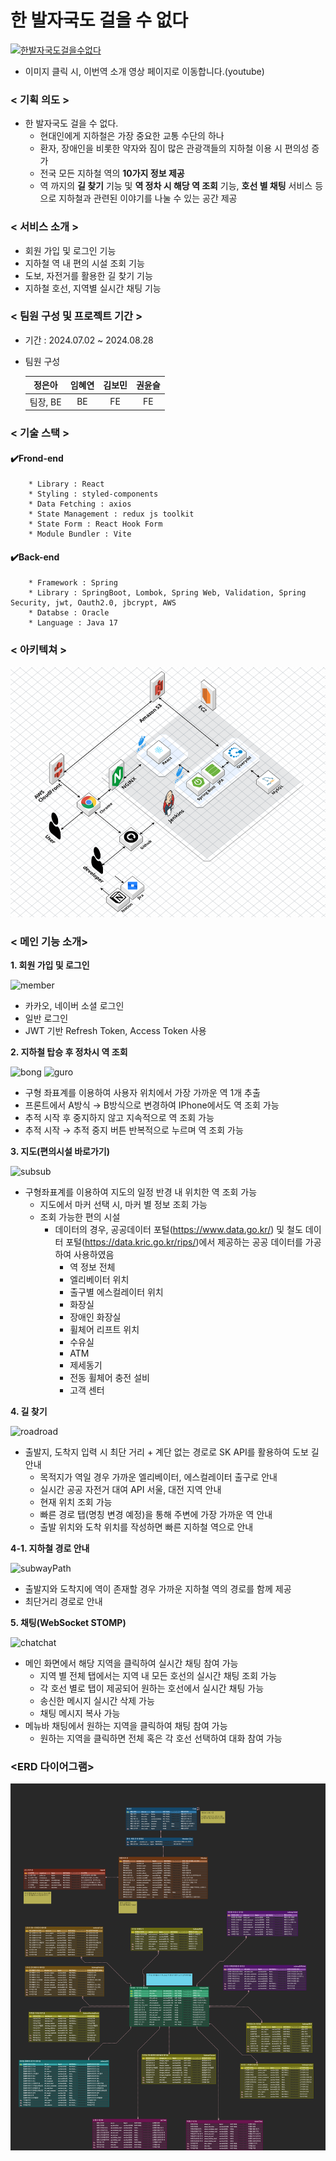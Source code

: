  
# 한 발자국도 걸을 수 없다
[![한발자국도걸을수없다](https://github.com/user-attachments/assets/e954930e-58cf-4382-884e-263f4b15cdea)](https://youtu.be/bsoEJUG-J0g)
- 이미지 클릭 시, 이번역 소개 영상 페이지로 이동합니다.(youtube)


### < 기획 의도 >
* 한 발자국도 걸을 수 없다.
  * 현대인에게 지하철은 가장 중요한 교통 수단의 하나
  * 환자, 장애인을 비롯한 약자와 짐이 많은 관광객들의 지하철 이용 시 편의성 증가
  * 전국 모든 지하철 역의 **10가지 정보 제공**
  * 역 까지의 **길 찾기** 기능 및 **역 정차 시 해당 역 조회** 기능, **호선 별 채팅** 서비스 등으로 지하철과 관련된 이야기를 나눌 수 있는 공간 제공
 
 ### < 서비스 소개 >
* 회원 가입 및 로그인 기능
* 지하철 역 내 편의 시설 조회 기능
* 도보, 자전거를 활용한 길 찾기 기능
* 지하철 호선, 지역별 실시간 채팅 기능

### < 팀원 구성 및 프로젝트 기간 >
* 기간 : 2024.07.02 ~ 2024.08.28
* 팀원 구성
  
  |정은아|임혜연|김보민|권윤슬|
  |:---:|:---:|:---:|:---:|
  |팀장, BE|BE|FE|FE|

### < 기술 스택 >
#### ✔️Frond-end
        * Library : React
        * Styling : styled-components
        * Data Fetching : axios
        * State Management : redux js toolkit
        * State Form : React Hook Form
        * Module Bundler : Vite

#### ✔️Back-end
        * Framework : Spring
        * Library : SpringBoot, Lombok, Spring Web, Validation, Spring Security, jwt, Oauth2.0, jbcrypt, AWS
        * Databse : Oracle
        * Language : Java 17 

### < 아키텍쳐 >
<img src="https://github.com/None-Step/None-Step-BE/blob/main/Architecture.png" width="600" height="400"/>

### < 메인 기능 소개> 

**1. 회원 가입 및 로그인**

![member](https://github.com/user-attachments/assets/89776a24-4c20-4573-a373-a1bfac49c7bc)

   * 카카오, 네이버 소셜 로그인
   * 일반 로그인
   * JWT 기반 Refresh Token, Access Token 사용

**2. 지하철 탑승 후 정차시 역 조회**

![bong](https://github.com/user-attachments/assets/f0e574cd-421c-4212-b6e6-95776fb18a6e)
![guro](https://github.com/user-attachments/assets/dedd063a-1c6d-42f8-b170-31b0483c1b0b)

   * 구형 좌표계를 이용하여 사용자 위치에서 가장 가까운 역 1개 추출
   * 프론트에서 A방식 → B방식으로 변경하여 IPhone에서도 역 조회 가능
   * 추적 시작 후 중지하지 않고 지속적으로 역 조회 가능
   * 추적 시작 → 추적 중지 버튼 반복적으로 누르며 역 조회 가능
  
**3. 지도(편의시설 바로가기)**

![subsub](https://github.com/user-attachments/assets/46ab2bdd-a76c-4725-839f-542835c084f8)

- 구형좌표계를 이용하여 지도의 일정 반경 내 위치한 역 조회 가능
    - 지도에서 마커 선택 시, 마커 별 정보 조회 가능
    - 조회 가능한 편의 시설
       - 데이터의 경우, 공공데이터 포털(https://www.data.go.kr/) 및 철도 데이터 포털(https://data.kric.go.kr/rips/)에서 제공하는 공공 데이터를 가공하여 사용하였음<br>
          - 역 정보 전체
          - 엘리베이터 위치
          - 출구별 에스컬레이터 위치
          - 화장실
          - 장애인 화장실
          - 휠체어 리프트 위치
          - 수유실
          - ATM
          - 제세동기
          - 전동 휠체어 충전 설비
          - 고객 센터
        
**4. 길 찾기**

![roadroad](https://github.com/user-attachments/assets/eb7696cf-80d8-414f-8fb4-d686a6b9726a)

- 출발지, 도착지 입력 시 최단 거리 + 계단 없는 경로로 SK API를 활용하여 도보 길 안내
    - 목적지가 역일 경우 가까운 엘리베이터, 에스컬레이터 출구로 안내
    - 실시간 공공 자전거 대여 API 서울, 대전 지역 안내
    - 현재 위치 조회 가능
    - 빠른 경로 탭(명칭 변경 예정)을 통해 주변에 가장 가까운 역 안내
    - 출발 위치와 도착 위치를 작성하면 빠른 지하철 역으로 안내


**4-1. 지하철 경로 안내**

![subwayPath](https://github.com/user-attachments/assets/5d3acd08-8a4a-4540-a4c5-dcbec2c6dd2a)

- 출발지와 도착지에 역이 존재할 경우 가까운 지하철 역의 경로를 함께 제공
- 최단거리 경로로 안내
  
**5. 채팅(WebSocket STOMP)**

![chatchat](https://github.com/user-attachments/assets/bffd2948-3e45-40ba-abb2-e31bb8e607bc)

   - 메인 화면에서 해당 지역을 클릭하여 실시간 채팅 참여 가능
     - 지역 별 전체 탭에서는 지역 내 모든 호선의 실시간 채팅 조회 가능
     - 각 호선 별로 탭이 제공되어 원하는 호선에서 실시간 채팅 가능
     - 송신한 메시지 실시간 삭제 가능
     - 채팅 메시지 복사 가능
   - 메뉴바 채팅에서 원하는 지역을 클릭하여 채팅 참여 가능
     - 원하는 지역을 클릭하면 전체 혹은 각 호선 선택하여 대화 참여 가능

### <ERD 다이어그램>
<img src="https://github.com/None-Step/None-Step-BE/blob/main/ERD.png" />

